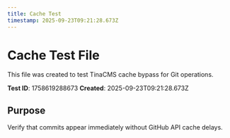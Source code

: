 ```yaml
---
title: Cache Test
timestamp: 2025-09-23T09:21:28.673Z
---
```


# Cache Test File

This file was created to test TinaCMS cache bypass for Git operations.

**Test ID**: 1758619288673
**Created**: 2025-09-23T09:21:28.673Z

## Purpose
Verify that commits appear immediately without GitHub API cache delays.
